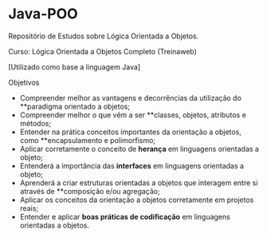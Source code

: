 # Java-POO
Repositório de Estudos sobre Lógica Orientada a Objetos.

Curso: Lógica Orientada a Objetos Completo (Treinaweb)

[Utilizado como base a linguagem Java]

Objetivos
- Compreender melhor as vantagens e decorrências da utilização do **paradigma orientado a objetos;
- Compreender melhor o que vêm a ser **classes, objetos, atributos e métodos;
- Entender na prática conceitos importantes da orientação a objetos, como **encapsulamento e polimorfismo;
- Aplicar corretamente o conceito de **herança** em linguagens orientadas a objeto;
- Entenderá a importância das **interfaces** em linguagens orientadas a objeto;
- Aprenderá a criar estruturas orientadas a objetos que interagem entre si através de **composição e/ou agregação;
- Aplicar os conceitos da orientação a objetos corretamente em projetos reais;
- Entender e aplicar **boas práticas de codificação** em linguagens orientadas a objetos.
